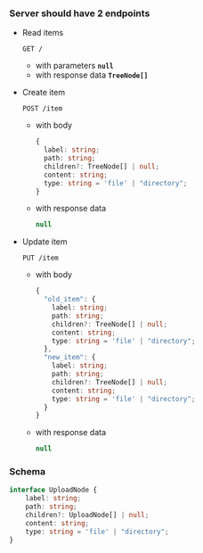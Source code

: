 ### Server should have 2 endpoints

- Read items

  ```
  GET /
  ```

  - with parameters **`null`**
  - with response data **`TreeNode[]`**

- Create item

  ```
  POST /item
  ```

  - with body

    ```ts
    {
      label: string;
      path: string;
      children?: TreeNode[] | null;
      content: string;
      type: string = 'file' | "directory";
    }
    ```

  - with response data

    ```ts
    null
    ```

- Update item

  ```
  PUT /item
  ```

  - with body

    ```ts
    {
      "old_item": {
        label: string;
        path: string;
        children?: TreeNode[] | null;
        content: string;
        type: string = 'file' | "directory";
      },
      "new_item": {
        label: string;
        path: string;
        children?: TreeNode[] | null;
        content: string;
        type: string = 'file' | "directory";
      }
    }
    ```

  - with response data

    ```ts
    null
    ```

### Schema

```typescript
interface UploadNode {
    label: string;
    path: string;
    children?: UploadNode[] | null;
    content: string;
    type: string = 'file' | "directory";
}
```
